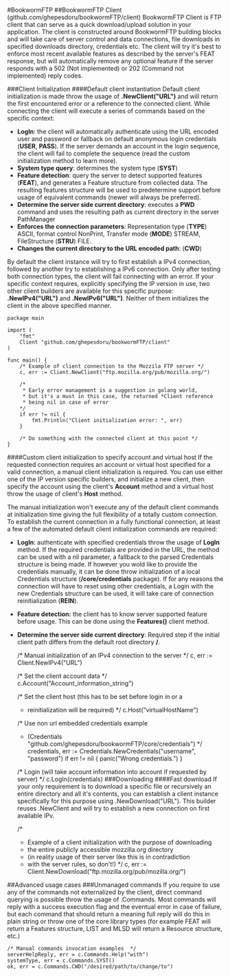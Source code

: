 #BookwormFTP
##BookwormFTP Client (github.com/ghepesdoru/bookwormFTP/client)
BookwormFTP Client is FTP client that can serve as a quick download/upload solution in your application. The client is constructed around BookwormFTP building blocks and will take care of server control and data connections, file downloads in specified downloads directory, credentials etc. 
The client will try it's best to enforce most recent available features as described by the server's FEAT response, but will automatically remove any optional feature if the server responds with a 502 (Not implemented) or 202 (Command not implemented) reply codes.

###Client Initialization
####Default client instantiation
Default client initialization is made throw the usage of <b>.NewClient("URL")</b> and will return the first encountered error or a reference to the connected client. 
While connecting the client will execute a series of commands based on the specific context:

* <b>LogIn</b>: the client will automatically authenticate using the URL encoded user and password or fallback on default anonymous login credentials (<b>USER</b>, <b>PASS</b>). If the server demands an account in the login sequence, the client will fail to complete the sequence (read the custom initialization method to learn more).  
* <b>System type query</b>: determines the system type (<b>SYST</b>)
* <b>Feature detection</b>: query the server to detect supported features (<b>FEAT</b>), and generates a Feature structure from collected data. The resulting features structure will be used to predetermine support before usage of equivalent commands (newer will always be preferred).
* <b>Determine the server side current directory</b>: executes a <b>PWD</b> command and uses the resulting path as current directory in the server PathManager
* <b>Enforces the connection parameters</b>: Representation type (<b>TYPE</b>) ASCII, format control NonPrint, Transfer mode (<b>MODE</b>) STREAM, FileStructure (<b>STRU</b>) FILE.
* <b>Changes the current directory to the URL encoded path</b>: (<b>CWD</b>)
   
By default the client instance will try to first establish a IPv4 connection, followed by another try to establishing a IPv6 connection. Only after testing both connection types, the client will fail connecting with an error.
If your specific context requires, explicitly specifying the IP version in use, two other client builders are available for this specific purpose: <b>.NewIPv4("URL")</b> and <b>.NewIPv6("URL")</b>. Neither of them initializes the client in the above specified manner.
   
    package main
    
    import (
        "fmt"
        Client "github.com/ghepesdoru/bookwormFTP/client"
    )
    
    func main() {
        /* Example of client connection to the Mozzila FTP server */
        c, err := Client.NewClient("ftp.mozilla.org/pub/mozilla.org/")
        
        /* 
         * Early error management is a suggestion in golang world, 
         * but it's a must in this case, the returned *Client reference 
         * being nil in case of error 
        */
        if err != nil {
            fmt.Println("Client initialization error: ", err)
        }
        
        /* Do something with the connected client at this point */
    }

####Custom client initialization to specify account and virtual host
If the requested connection requires an account or virtual host specified for a valid connection, a manual client initialization is required. You can use either one of the IP version specific builders, and initialize a new client, then specify the account using the client's <b>Account</b> method and a virtual host throw the usage of client's <b>Host</b> method.

The manual initialization won't execute any of the default client commands at initialization time giving the full flexibility of a totally custom connection.
To establish the current connection in a fully functional connection, at least a few of the automated default client initialization commands are required:

* <b>LogIn</b>: authenticate with specified credentials throw the usage of <b>LogIn</b> method. If the required credentials are provided in the URL, the method can be used with a nil parameter, a fallback to the parsed Credentials structure is being made. If however you wold like to provide the credentials manually, it can be done throw initialization of a local Credentials structure (<b>/core/credentials</b> package). If for any reasons the connection will have to reset using other credentials, a Login with the new Credentials structure can be used, it will take care of connection reinitialization (<b>REIN</b>). 
* <b>Feature detection:</b> the client has to know server supported feature before usage. This can be done using the <b>Features()</b> client method.
* <b>Determine the server side current directory</b>: Required step if the initial client path differs from the default root directory <b>/</b>.

   /* Manual initialization of an IPv4 connection to the server */
    c, err := Client.NewIPv4("URL")
    
    /* Set the client account data */
    c.Account("Account_information_string")
    
    /* Set the client host (this has to be set before login in or a 
     * reinitialization will be required) */
    c.Host("virtualHostName")
    
    /* Use non url embedded credentials example
     * (Credentials "github.com/ghepesdoru/bookwormFTP/core/credentials") 
     */
    credentials, err := Credentials.NewCredentials("username", "password")
    if err != nil {
        panic("Wrong credentials.")
    }
    
    /* Login (will take account information into account if requested by server) */
    c.LogIn(credentials)
###Downloading
####Fast download
If your only requirement is to download a specific file or recursively an entire directory and all it's contents, you can establish a client instance specifically for this purpose using .NewDownload("URL"). This builder reuses .NewClient and will try to establish a new connection on first available IPv.
    
    /* 
     * Example of a client initialization with the purpose of downloading 
     * the entire publicly accessible mozzilla.org directory 
     * (in reality usage of their server like this is in contradiction 
     * with the server rules, so don't!) 
     */
    c, err := Client.NewDownload("ftp.mozilla.org/pub/mozilla.org/")
    
##Advanced usage cases
###Unmanaged commands
If you require to use any of the commands not externalized by the client, direct command querying is possible throw the usage of .Commands. Most commands will reply with a success execution flag and the eventual error in case of failure, but each command that should return a meaning full reply will do this in plain string or throw one of the core library types (for example FEAT will return a Features structure, LIST and MLSD will return a Resource structure, etc.)
    
    /* Manual commands invocation examples  */
    serverHelpReply, err = c.Commands.Help("with")
    systemType, err = c.Commands.SYST()
    ok, err = c.Commands.CWD("/desired/path/to/change/to")
    
